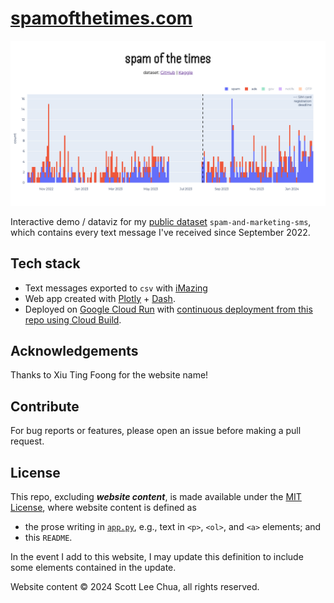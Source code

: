 # [spamofthetimes.com](https://spamofthetimes.com)

![Screenshot of a chart entitled 'spam of the times' showing the count of spam texts received per day betwen September 2022 and February 2024](https://raw.githubusercontent.com/scottleechua/spam-of-the-times/main/assets/header_spamofthetimes.png)

Interactive demo / dataviz for my [public dataset](https://github.com/scottleechua/data/tree/main/spam-and-marketing-sms) `spam-and-marketing-sms`, which contains every text message I've received since September 2022.

## Tech stack
- Text messages exported to `csv` with [iMazing](https://imazing.com/transfer-iphone-text-messages-to-computer)
- Web app created with [Plotly](https://plotly.com/python/getting-started/) + [Dash](https://dash.plotly.com/).
- Deployed on [Google Cloud Run](https://cloud.google.com/run/docs/overview/what-is-cloud-run) with [continuous deployment from this repo using Cloud Build](https://cloud.google.com/run/docs/continuous-deployment-with-cloud-build).

## Acknowledgements
Thanks to Xiu Ting Foong for the website name!

## Contribute
For bug reports or features, please open an issue before making a pull request.

## License

This repo, excluding ***website content***, is made available under the [MIT License](/LICENSE), where website content is defined as
- the prose writing in [`app.py`](/app.py), e.g., text in `<p>`, `<ol>`, and `<a>` elements; and
- this `README`.

In the event I add to this website, I may update this definition to include some elements contained in the update.

Website content &copy; 2024 Scott Lee Chua, all rights reserved.
